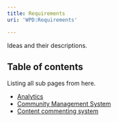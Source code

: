 ```yaml
---
title: Requirements
uri: 'WPD:Requirements'

---
```

Ideas and their descriptions.

## Table of contents

Listing all sub pages from here.

-   [Analytics](/WPD:Requirements/Analytics)
-   [Community Management System](/WPD:Requirements/Community_Management_System)
-   [Content commenting system](/WPD:Requirements/Content_commenting_system)

